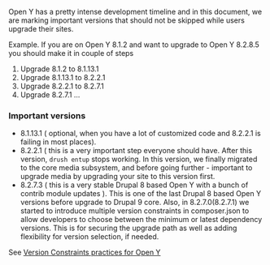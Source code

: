 Open Y has a pretty intense development timeline and in this document, we are marking important versions that should not be skipped while users upgrade their sites.

Example. If you are on Open Y 8.1.2 and want to upgrade to Open Y 8.2.8.5 you should make it in couple of steps
1. Upgrade 8.1.2 to 8.1.13.1
1. Upgrade 8.1.13.1 to 8.2.2.1
1. Upgrade 8.2.2.1 to 8.2.7.1
1. Upgrade 8.2.7.1 ...


### Important versions

* 8.1.13.1 ( optional, when you have a lot of customized code and 8.2.2.1 is failing in most places). 
* 8.2.2.1 ( this is a very important step everyone should have. After this version, `drush entup` stops working. In this version, we finally migrated to the core media subsystem, and before going further - important to upgrade media by upgrading your site to this version first.
* 8.2.7.3 ( this is a very stable Drupal 8 based Open Y with a bunch of contrib module updates ). This is one of the last Drupal 8 based Open Y versions before upgrade to Drupal 9 core. Also, in 8.2.7.0(8.2.7.1) we started to introduce multiple version constraints in composer.json to allow developers to choose between the minimum or latest dependency versions. This is for securing the upgrade path as well as adding flexibility for version selection, if needed.


See [Version Constraints practices for Open Y](https://github.com/ymcatwincities/openy/wiki/Composer-version-constraints-for-Open-Y)

